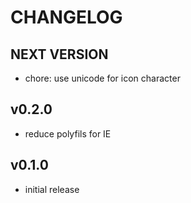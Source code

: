 # CHANGELOG

## NEXT VERSION

- chore: use unicode for icon character

## v0.2.0

- reduce polyfils for IE

## v0.1.0

- initial release
